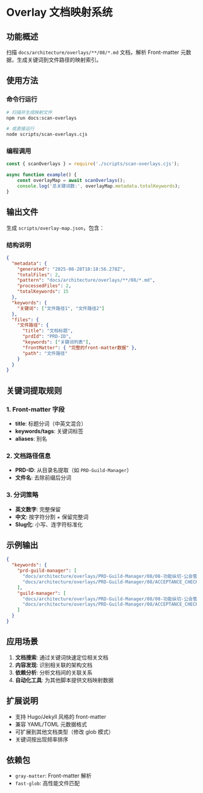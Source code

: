 # Overlay 文档映射系统

## 功能概述

扫描 `docs/architecture/overlays/**/08/*.md` 文档，解析 Front-matter 元数据，生成关键词到文件路径的映射索引。

## 使用方法

### 命令行运行
```bash
# 扫描并生成映射文件
npm run docs:scan-overlays

# 或直接运行
node scripts/scan-overlays.cjs
```

### 编程调用
```javascript
const { scanOverlays } = require('./scripts/scan-overlays.cjs');

async function example() {
    const overlayMap = await scanOverlays();
    console.log('总关键词数:', overlayMap.metadata.totalKeywords);
}
```

## 输出文件

生成 `scripts/overlay-map.json`，包含：

### 结构说明
```json
{
  "metadata": {
    "generated": "2025-08-28T18:18:56.278Z",
    "totalFiles": 2,
    "pattern": "docs/architecture/overlays/**/08/*.md",
    "processedFiles": 2,
    "totalKeywords": 15
  },
  "keywords": {
    "关键词": ["文件路径1", "文件路径2"]
  },
  "files": {
    "文件路径": {
      "title": "文档标题",
      "prdId": "PRD-ID",
      "keywords": ["关键词列表"],
      "frontMatter": { "完整的front-matter数据" },
      "path": "文件路径"
    }
  }
}
```

## 关键词提取规则

### 1. Front-matter 字段
- **title**: 标题分词（中英文混合）
- **keywords/tags**: 关键词标签
- **aliases**: 别名

### 2. 文档路径信息
- **PRD-ID**: 从目录名提取（如 `PRD-Guild-Manager`）
- **文件名**: 去除前缀后分词

### 3. 分词策略
- **英文数字**: 完整保留
- **中文**: 按字符分割 + 保留完整词
- **Slug化**: 小写、连字符标准化

## 示例输出

```json
{
  "keywords": {
    "prd-guild-manager": [
      "docs/architecture/overlays/PRD-Guild-Manager/08/08-功能纵切-公会管理器.md",
      "docs/architecture/overlays/PRD-Guild-Manager/08/ACCEPTANCE_CHECKLIST.md"
    ],
    "guild-manager": [
      "docs/architecture/overlays/PRD-Guild-Manager/08/08-功能纵切-公会管理器.md",
      "docs/architecture/overlays/PRD-Guild-Manager/08/ACCEPTANCE_CHECKLIST.md"
    ]
  }
}
```

## 应用场景

1. **文档搜索**: 通过关键词快速定位相关文档
2. **内容发现**: 识别相关联的架构文档
3. **依赖分析**: 分析文档间的关联关系
4. **自动化工具**: 为其他脚本提供文档映射数据

## 扩展说明

- 支持 Hugo/Jekyll 风格的 front-matter
- 兼容 YAML/TOML 元数据格式
- 可扩展到其他文档类型（修改 glob 模式）
- 关键词按出现频率排序

## 依赖包

- `gray-matter`: Front-matter 解析
- `fast-glob`: 高性能文件匹配